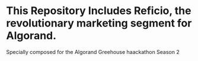 This Repository Includes Reficio, the revolutionary marketing segment for Algorand.
==============================================================================================================
Specially composed for the Algorand Greehouse haackathon Season 2
